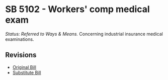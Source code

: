 # SB 5102 - Workers' comp medical exam
*Status: Referred to Ways & Means.*
Concerning industrial insurance medical examinations.

## Revisions
* [Original Bill](1/)
* [Substitute Bill](S/)